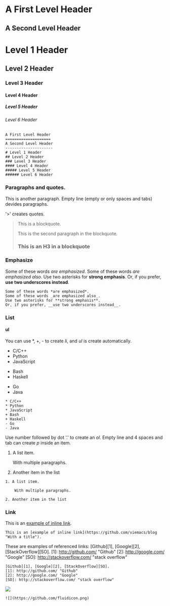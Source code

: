 A First Level Header
====================
A Second Level Header
---------------------
# Level 1 Header
## Level 2 Header
### Level 3 Header
#### Level 4 Header
##### Level 5 Header
###### Level 6 Header

```
A First Level Header
====================
A Second Level Header
---------------------
# Level 1 Header
## Level 2 Header
### Level 3 Header
#### Level 4 Header
##### Level 5 Header
###### Level 6 Header
```

### Paragraphs and quotes.

This is another paragraph. Empty line (empty or only spaces and tabs) devides paragraphs.

'>' creates quotes.

> This is a blockquote.
> 
> This is the second paragraph in the blockquote.
>
> ### This is an H3 in a blockquote

### Emphasize

Some of these words *are emphasized*.
Some of these words _are emphasized also_.
Use two asterisks for **strong emphasis**.
Or, if you prefer, __use two underscores instead__.

```
Some of these words *are emphasized*.
Some of these words _are emphasized also_.
Use two asterisks for **strong emphasis**.
Or, if you prefer, __use two underscores instead__.
```

### List

#### ul
You can use *, +, - to create *li*, and *ul* is create automatically.

* C/C++
* Python
* JavaScript
+ Bash
+ Haskell
- Go
- Java

```
* C/C++
* Python
* JavaScript
+ Bash
+ Haskell
- Go
- Java
```

Use number followed by dot '.' to create an *ol*.
Empty line and 4 spaces and tab can create *p* inside an item.

1. A list item.

    With multiple paragraphs.

2. Another item in the list

```
1. A list item.

    With multiple paragraphs.

2. Another item in the list
```

### Link

This is an [example of inline link](https://github.com/viemacs/blog "With a title").
```
This is an [example of inline link](https://github.com/viemacs/blog "With a title").
```

These are examples of referenced links:
[Github][1], [Google][2], [StackOverflow][SO].
[1]: http://github.com/ "Github"
[2]: http://google.com/ "Google"
[SO]: http://stackoverflow.com/ "stack overflow"

```
[Github][1], [Google][2], [StackOverflow][SO].
[1]: http://github.com/ "Github"
[2]: http://google.com/ "Google"
[SO]: http://stackoverflow.com/ "stack overflow"
```

![](https://github.com/fluidicon.png)
```
![](https://github.com/fluidicon.png)
```
